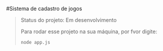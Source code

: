 #Sistema de cadastro de jogos

> Status do projeto: Em desenvolvimento
>
> Para rodar esse projeto na sua máquina, por fvor digite:
>
> ```
> node app.js
> ```
